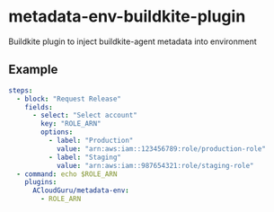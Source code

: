 # metadata-env-buildkite-plugin

Buildkite plugin to inject buildkite-agent metadata into environment

## Example

```yml
steps:
  - block: "Request Release"
    fields:
      - select: "Select account"
        key: "ROLE_ARN"
        options:
          - label: "Production"
            value: "arn:aws:iam::123456789:role/production-role"
          - label: "Staging"
            value: "arn:aws:iam::987654321:role/staging-role"
  - command: echo $ROLE_ARN
    plugins:
      ACloudGuru/metadata-env:
        - ROLE_ARN
```